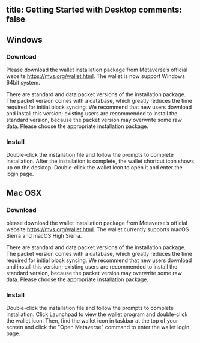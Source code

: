 title:  Getting Started with Desktop
comments: false
---

Windows
--------------

### Download 
Please download the wallet installation package from Metaverse’s official website <https://mvs.org/wallet.html>. The wallet is now support Windows 64bit system.

There are standard and data packet versions of the installation package. The packet version comes with a database, which greatly reduces the time required for initial block syncing. We recommend that new users download and install this version; existing users are recommended to install the standard version, because the packet version may overwrite some raw data. Please choose the appropriate installation package.

### Install
Double-click the installation file and follow the prompts to complete installation. After the installation is complete, the wallet shortcut icon shows up on the desktop. Double-click the wallet icon to open it and enter the login page.


Mac OSX
--------------

### Download 
please download the wallet installation package from Metaverse’s official website <https://mvs.org/wallet.html>. The wallet currently supports macOS Sierra and macOS High Sierra.

There are standard and data packet versions of the installation package. The packet version comes with a database, which greatly reduces the time required for initial block syncing. We recommend that new users download and install this version; existing users are recommended to install the standard version, because the packet version may overwrite some raw data. Please choose the appropriate installation package.

### Install
Double-click the installation file and follow the prompts to complete installation. Click Launchpad to view the wallet program and double-click the wallet icon. Then, find the wallet icon in taskbar at the top of your screen and click the "Open Metaverse" command to enter the wallet login page.

